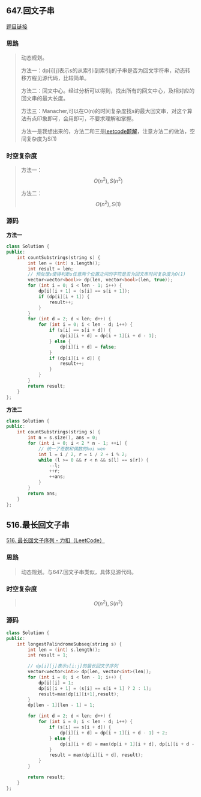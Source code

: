 ## 647.回文子串

[题目链接](https://leetcode.cn/problems/palindromic-substrings/description/)

### 思路

> 动态规划。
>
> 方法一：dp\[i][j]表示s的从索引i到索引j的子串是否为回文字符串，动态转移方程见源代码，比较简单。
>
> 方法二：回文中心。经过分析可以得到，找出所有的回文中心，及相对应的回文串的最大长度。
>
> 方法三：Manacher,可以在O(n)的时间复杂度找s的最大回文串，对这个算法有点印象即可，会用即可，不要求理解和掌握。
>
> 方法一是我想出来的，方法二和三是[leetcode题解](https://leetcode.cn/problems/palindromic-substrings/solutions/379987/hui-wen-zi-chuan-by-leetcode-solution/)，注意方法二的做法，空间复杂度为S(1)

### 时空复杂度

> 方法一：$$O(n^2),S(n^2)$$
>
> 方法二：$$O(n^2),S(1)$$

### 源码

**方法一**

```C++
class Solution {
public:
    int countSubstrings(string s) {
        int len = (int) s.length();
        int result = len;
        // 预处理s使得判断s任意两个位置之间的字符是否为回文串时间复杂度为O(1)
        vector<vector<bool>> dp(len, vector<bool>(len, true));
        for (int i = 0; i < len - 1; i++) {
            dp[i][i + 1] = (s[i] == s[i + 1]);
            if (dp[i][i + 1]) {
                result++;
            }
        }
        for (int d = 2; d < len; d++) {
            for (int i = 0; i < len - d; i++) {
                if (s[i] == s[i + d]) {
                    dp[i][i + d] = dp[i + 1][i + d - 1];
                } else {
                    dp[i][i + d] = false;
                }
                if (dp[i][i + d]) {
                    result++;
                }
            }
        }
        return result;
    }
};
```

**方法二**

```C++
class Solution {
public:
    int countSubstrings(string s) {
        int n = s.size(), ans = 0;
        for (int i = 0; i < 2 * n - 1; ++i) {
            // 统一了奇数和偶数的hui wen
            int l = i / 2, r = i / 2 + i % 2;
            while (l >= 0 && r < n && s[l] == s[r]) {
                --l;
                ++r;
                ++ans;
            }
        }
        return ans;
    }
};
```



## 516.最长回文子串

[516. 最长回文子序列 - 力扣（LeetCode）](https://leetcode.cn/problems/longest-palindromic-subsequence/)

### 思路

> 动态规划。与647.回文子串类似，具体见源代码。

### 时空复杂度

> $$O(n^2),S(n^2)$$

### 源码

```C++
class Solution {
public:
    int longestPalindromeSubseq(string s) {
        int len = (int) s.length();
        int result = 1;

        // dp[i][j]表示s[i:j]的最长回文子序列
        vector<vector<int>> dp(len, vector<int>(len));
        for (int i = 0; i < len - 1; i++) {
            dp[i][i] = 1;
            dp[i][i + 1] = (s[i] == s[i + 1] ? 2 : 1);
            result=max(dp[i][i+1],result);
        }
        dp[len - 1][len - 1] = 1;

        for (int d = 2; d < len; d++) {
            for (int i = 0; i < len - d; i++) {
                if (s[i] == s[i + d]) {
                    dp[i][i + d] = dp[i + 1][i + d - 1] + 2;
                } else {
                    dp[i][i + d] = max(dp[i + 1][i + d], dp[i][i + d - 1]);
                }
                result = max(dp[i][i + d], result);
            }
        }

        return result;
    }
};
```

